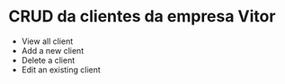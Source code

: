 # CRUD da clientes da empresa Vitor

- View all client
- Add a new client
- Delete a client
- Edit an existing client
